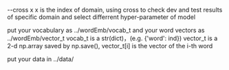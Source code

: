 --cross x    x is the index of domain, using cross to check dev and test results of specific domain and select differrent hyper-parameter of model

put your vocabulary as ../wordEmb/vocab_t  and your word vectors as ../wordEmb/vector_t
vocab_t is a str(dict)，(e.g. {'word': ind})
vector_t is a 2-d np.array saved by np.save(), vector_t[i] is the vector of the i-th word

put your data in ../data/